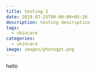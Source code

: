 ```yaml
---
title: testing 1
date: 2024-07-25T00:00:00+05:30
description: testing description
tags:
  - skincare
categories:
  - skincare
image: images/photogpt.png
---
```

hello
